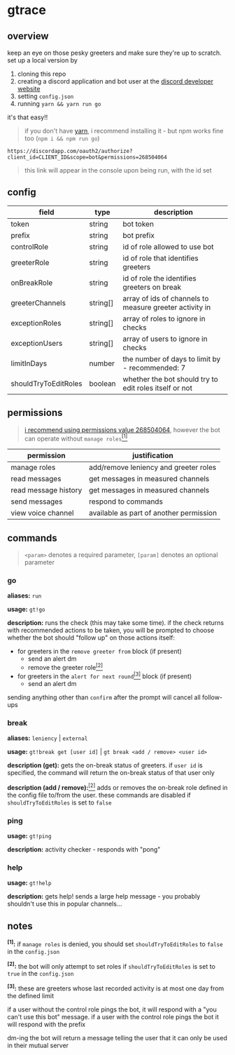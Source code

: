 <!-- markdownlint-disable MD033 -->
# gtrace

## overview

keep an eye on those pesky greeters and make sure they're up to scratch.
set up a local version by

1. cloning this repo
2. creating a discord application and bot user at the [discord developer website](https://discord.com/developers/applications)
3. setting `config.json`
4. running `yarn && yarn run go`

it's that easy!!

> if you don't have [yarn](https://yarnpkg.com/), i recommend installing it -
> but npm works fine too (`npm i && npm run go`)

`https://discordapp.com/oauth2/authorize?client_id=CLIENT_ID&scope=bot&permissions=268504064`

> this link will appear in the console upon being run, with the id set

## config

| field                | type     | description                                             |
| -------------------- | -------- | ------------------------------------------------------- |
| token                | string   | bot token                                               |
| prefix               | string   | bot prefix                                              |
| controlRole          | string   | id of role allowed to use bot                           |
| greeterRole          | string   | id of role that identifies greeters                     |
| onBreakRole          | string   | id of role the identifies greeters on break             |
| greeterChannels      | string[] | array of ids of channels to measure greeter activity in |
| exceptionRoles       | string[] | array of roles to ignore in checks                      |
| exceptionUsers       | string[] | array of users to ignore in checks                      |
| limitInDays          | number   | the number of days to limit by - recommended: 7         |
| shouldTryToEditRoles | boolean  | whether the bot should try to edit roles itself or not  |

## permissions

> [i recommend using permissions value 268504064](https://discordapi.com/permissions.html#268504064),
> however the bot can operate without `manage roles`[<sup>\[1\]</sup>](#notes)

| permission           | justification                           |
| -------------------- | --------------------------------------- |
| manage roles         | add/remove leniency and greeter roles   |
| read messages        | get messages in measured channels       |
| read message history | get messages in measured channels       |
| send messages        | respond to commands                     |
| view voice channel   | available as part of another permission |

## commands

> `<param>` denotes a required parameter, `[param]` denotes an optional parameter

### go

**aliases:** `run`

**usage:** `gt!go`

**description:** runs the check (this may take some time). if the check returns with
recommended actions to be taken, you will be prompted to choose whether the bot should
"follow up" on those actions itself:

- for greeters in the `remove greeter from` block (if present)
  - send an alert dm
  - remove the greeter role[<sup>\[2\]</sup>](#notes)
- for greeters in the `alert for next round`[<sup>\[3\]</sup>](#notes) block (if present)
  - send an alert dm

sending anything other than `confirm` after the prompt will cancel all follow-ups

### break

**aliases:** `leniency` | `external`

**usage:** `gt!break get [user id]` | `gt break <add / remove> <user id>`

**description \(get\):** gets the on-break status of greeters. if `user id` is specified,
the command will return the on-break status of that user only

**description \(add / remove\):**[<sup>\[2\]</sup>](#notes) adds or removes the on-break role
defined in the config file to/from the user. these commands are disabled if
`shouldTryToEditRoles` is set to `false`

### ping

**usage:** `gt!ping`

**description:** activity checker - responds with "pong"

### help

**usage:** `gt!help`

**description:** gets help! sends a large help message - you probably shouldn't use this
in popular channels...

## notes

**<sup>\[1\]</sup>:** if `manage roles` is denied, you should set `shouldTryToEditRoles` to
`false` in the `config.json`

**<sup>\[2\]</sup>:** the bot will only attempt to set roles if `shouldTryToEditRoles` is set
to `true` in the `config.json`

**<sup>\[3\]</sup>:** these are greeters whose last recorded activity is at most one day from
the defined limit

if a user without the control role pings the bot, it will respond with a "you can't use this bot"
message. if a user with the control role pings the bot it will respond with the prefix

dm-ing the bot will return a message telling the user that it can only be used in their mutual
server
